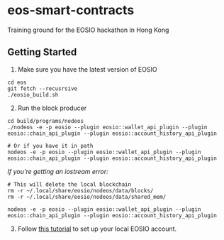 # eos-smart-contracts

Training ground for the EOSIO hackathon in Hong Kong

## Getting Started

1. Make sure you have the latest version of EOSIO 

```
cd eos
git fetch --recusrsive
./eosio_build.sh
```

2. Run the block producer

```
cd build/programs/nodeos
./nodeos -e -p eosio --plugin eosio::wallet_api_plugin --plugin eosio::chain_api_plugin --plugin eosio::account_history_api_plugin 

# Or if you have it in path
nodeos -e -p eosio --plugin eosio::wallet_api_plugin --plugin eosio::chain_api_plugin --plugin eosio::account_history_api_plugin
```

*If you're getting an iostream error:*
```
# This will delete the local blockchain
rm -r ~/.local/share/eosio/nodeos/data/blocks/
rm -r ~/.local/share/eosio/nodeos/data/shared_mem/

nodeos -e -p eosio --plugin eosio::wallet_api_plugin --plugin eosio::chain_api_plugin --plugin eosio::account_history_api_plugin 
``` 

3. Follow [this tutorial](https://github.com/EOSIO/eos/wiki/Tutorial-Getting-Started-With-Contracts) to set up your local EOSIO account.

